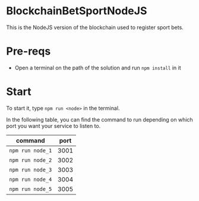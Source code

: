 # BlockchainBetSportNodeJS

This is the NodeJS version of the blockchain used to register sport bets.

# Pre-reqs

- Open a terminal on the path of the solution and run `npm install` in it

# Start

To start it, type `npm run <node>` in the terminal.

In the following table, you can find the command to run depending on which port you want your service to listen to.

|     command      |  port  |
|------------------|--------|
| `npm run node_1` |  3001  |
| `npm run node_2` |  3002  |
| `npm run node_3` |  3003  |
| `npm run node_4` |  3004  |
| `npm run node_5` |  3005  |
